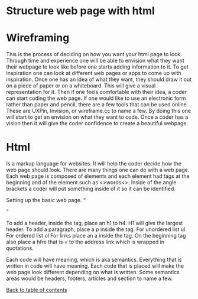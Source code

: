 # Structure web page with html

# Wireframing 

This is the process of deciding on how you want your html page to look. Through time and experience one will be able to envision what they want their webpage to look like before one starts adding information to it. To get inspiration one can look at different web pages or apps to come up with inspiration. Once one has an idea of what they want, they should draw it out on a piece of paper or on a whiteboard. This will give a visual representation for it. Then if one feels comfortable with their idea, a coder can start coding the web page. If one would like to use an electronic form rather than paper and pencil, there are a few tools that can be used online. These are UXPin, Invision, or wireframe.cc to name a few. By doing this one will start to get an envision on what they want to code. Once a coder has a vision then it will give the coder confidence to create a beautiful webpage. 

# Html

Is a markup language for websites. It will help the coder decide how the web page should look. There are many things one can do with a web page. Each web page is composed of elements and each element had tags at the beginning and of the element such as <>words<>. Inside of the angle brackets a coder will put something inside of it so it can be identified.

Setting up the basic web page.
“<!DOCTYPE html.>
<html>
	<head>
		<meta charset=”utf-8>
		<title>title of page</title>
	</head>
	<body>
	</body>
</html>”

To add a header, inside the tag, place an h1 to h4. H1 will give the largest header.
To add a paragraph, place a p inside the tag.
For unordered list ul
For ordered list ol
For links place an a inside the tag. On the beginning tag also place a hfre that is = to the address link which is wrapped in quotations.

Each code will have meaning, which is aka semantics. Everything that is written in code will have meaning. Each code that is placed will make the web page look different depending on what is written. Some semantics areas would be headers, footers, articles and section to name a few. 

[Back to table of contents](README.md)